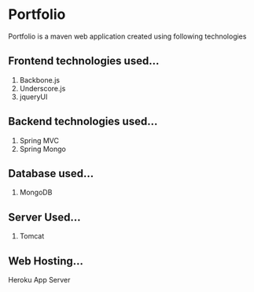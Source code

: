 Portfolio
=============
Portfolio is a maven web application created using following technologies

Frontend technologies used...
--------------
1. Backbone.js
2. Underscore.js
3. jqueryUI

Backend technologies used...
--------------
1. Spring MVC
2. Spring Mongo

Database used...
--------------
1. MongoDB

Server Used...
------------
1. Tomcat

Web Hosting...
------------
Heroku App Server


